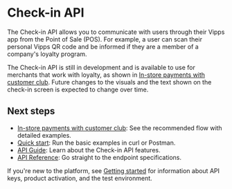 <!-- START_METADATA
---
title: Introduction to the Check-in API
sidebar_label: Introduction
sidebar_position: 1
hide_table_of_contents: true
description: Use the Check-in API to communicate with users through their Vipps app from the Point of Sale (POS).
pagination_next: null
pagination_prev: null
---
END_METADATA -->

# Check-in API

The Check-in API allows you to communicate with users through their Vipps app from the Point of Sale (POS).
For example, a user can scan their personal Vipps QR code and be informed if they are a member of a company's loyalty program.

The Check-in API is still in development and is available to use for merchants that work with loyalty, as shown in
[In-store payments with customer club](https://developer.vippsmobilepay.com/docs/solutions/loyalty-in-pos).
Future changes to the visuals and the text shown on the check-in screen is expected to change over time.

## Next steps

* [In-store payments with customer club](https://developer.vippsmobilepay.com/docs/solutions/loyalty-in-pos): See the recommended flow with detailed examples.
* [Quick start](vipps-ecom-api-quick-start.md): Run the basic examples in curl or Postman.
* [API Guide](vipps-check-in-api.md): Learn about the Check-in API features.
* [API Reference](https://developer.vippsmobilepay.com/api/check-in): Go straight to the endpoint specifications.

If you're new to the platform, see
[Getting started](https://developer.vippsmobilepay.com/docs/getting-started/)
for information about API keys, product activation, and the test environment.
